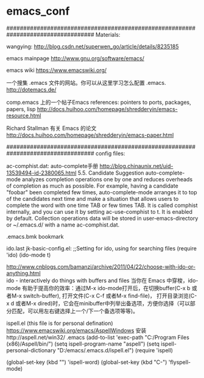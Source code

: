 # emacs_conf
##################################################################################
Materials:

wangying:
http://blog.csdn.net/superwen_go/article/details/8235185

emacs mainpage
http://www.gnu.org/software/emacs/

emacs wiki
https://www.emacswiki.org/

一个搜集 .emacs 文件的网站。你可以从这里学习怎么配置 .emacs.
http://dotemacs.de/

comp.emacs 上的一个帖子Emacs references: pointers to ports, packages, papers, lisp
http://docs.huihoo.com/homepage/shredderyin/emacs-resource.html

Richard Stallman 有关 Emacs 的论文
http://docs.huihoo.com/homepage/shredderyin/emacs-paper.html


##################################################################################
config files:

ac-comphist.dat:
auto-complete手册 
http://blog.chinaunix.net/uid-13539494-id-2380065.html
5.5. Candidate Suggestion
auto-complete-mode analyzes completion operations one by one and reduces overheads of completion as much as possible.
For example, having a candidate "foobar" been completed few times, auto-complete-mode arranges it to top of the candidates next time and make a situation
that allows users to complete the word with one time TAB or few times TAB. It is called comphist internally, 
and you can use it by setting ac-use-comphist to t. It is enabled by default. 
Collection operations data will be stored in user-emacs-directory or ~/.emacs.d/ with a name ac-comphist.dat.

.emacs.bmk
bookmark


ido.last
jk-basic-config.el:
;;Setting for ido, using for searching files
(require 'ido)
(ido-mode t)

http://www.cnblogs.com/bamanzi/archive/2011/04/22/choose-with-ido-or-anything.html	
ido - interactively do things with buffers and files
当你在 Emacs 中穿梭，ido-mode 有助于提高你的效率：通过M-x ido-mode打开后，在切换buffer(C-x b 或者M-x switch-buffer), 打开文件(C-x C-f 或者M-x find-file)，
打开目录浏览(C-x d 或者M-x dired)时，它会在minibuffer中列举出备选项，方便你选择（可以部分匹配，可以用左右键选择上一个/下一个备选项等等)。


ispell.el  (this file is for personal defination)
https://www.emacswiki.org/emacs/AspellWindows
安装http://aspell.net/win32/
.emacs
(add-to-list 'exec-path "C:/Program Files (x86)/Aspell/bin/")
(setq ispell-program-name "aspell")
(setq ispell-personal-dictionary "D:/emacs/.emacs.d/ispell.el")
(require 'ispell)

(global-set-key (kbd "<f8>") 'ispell-word)
(global-set-key (kbd "C-<f8>") 'flyspell-mode)
